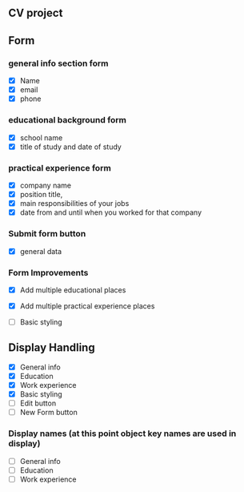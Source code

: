 ## CV project


## **Form**

### general info section **form**
- [x] Name 
- [x] email
- [x] phone

### educational background **form**
- [x] school name 
- [x] title of study and date of study

### practical experience **form**
- [x] company name 
- [x] position title,
- [x] main responsibilities of your jobs 
- [x] date from and until when you worked for that company

### Submit **form** button 
- [x] general data

### Form Improvements

- [x] Add multiple educational places
- [x] Add multiple practical experience places
- [ ] Basic styling


## Display Handling
- [x] General info
- [x] Education
- [x] Work experience
- [x] Basic styling
- [ ] Edit button
- [ ] New Form button

### Display names (at this point object key names are used in display)
- [ ] General info
- [ ] Education
- [ ] Work experience